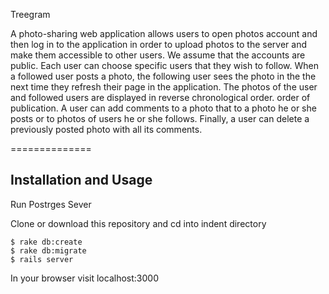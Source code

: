 Treegram

A photo-sharing web application allows users to open photos account and then log in to the application in order to upload
photos to the server and make them accessible to other users. We assume that the accounts are public. Each user can choose specific users that they wish to follow. When a followed user posts a photo, the following user sees the photo in the the next time they refresh their page in the application. The photos of the user and followed users are displayed in reverse chronological order. order of publication. A user can add comments to a photo that
to a photo he or she posts or to photos of users he or she follows. Finally, a user can delete a previously posted photo with all its comments.

==============

Installation and Usage
------------
Run Postrges Sever

Clone or download this repository and cd into indent directory

```
$ rake db:create
$ rake db:migrate
$ rails server
```

In your browser visit localhost:3000
